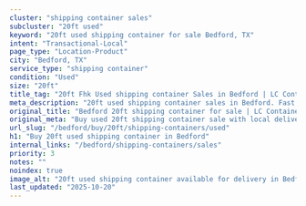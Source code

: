 ```yaml
---
cluster: "shipping container sales"
subcluster: "20ft used"
keyword: "20ft used shipping container for sale Bedford, TX"
intent: "Transactional-Local"
page_type: "Location-Product"
city: "Bedford, TX"
service_type: "shipping container"
condition: "Used"
size: "20ft"
title_tag: "20ft Fhk Used shipping container Sales in Bedford | LC Container"
meta_description: "20ft used shipping container sales in Bedford. Fast delivery, competitive pricing. Serving shipping containers area. Quote ID: CWJ. Call (214) 524-4168 for your free quote today."
original_title: "Bedford 20ft shipping container for sale | LC Container"
original_meta: "Buy used 20ft shipping container sale with local delivery in Bedford, TX. LC Container — local Since 2003. Request a fast quote today."
url_slug: "/bedford/buy/20ft/shipping-containers/used"
h1: "Buy 20ft used shipping container in Bedford"
internal_links: "/bedford/shipping-containers/sales"
priority: 3
notes: ""
noindex: true
image_alt: "20ft used shipping container available for delivery in Bedford"
last_updated: "2025-10-20"
---
```


<!-- TODO: Add unique city/inventory copy, images, and internal links here. -->
